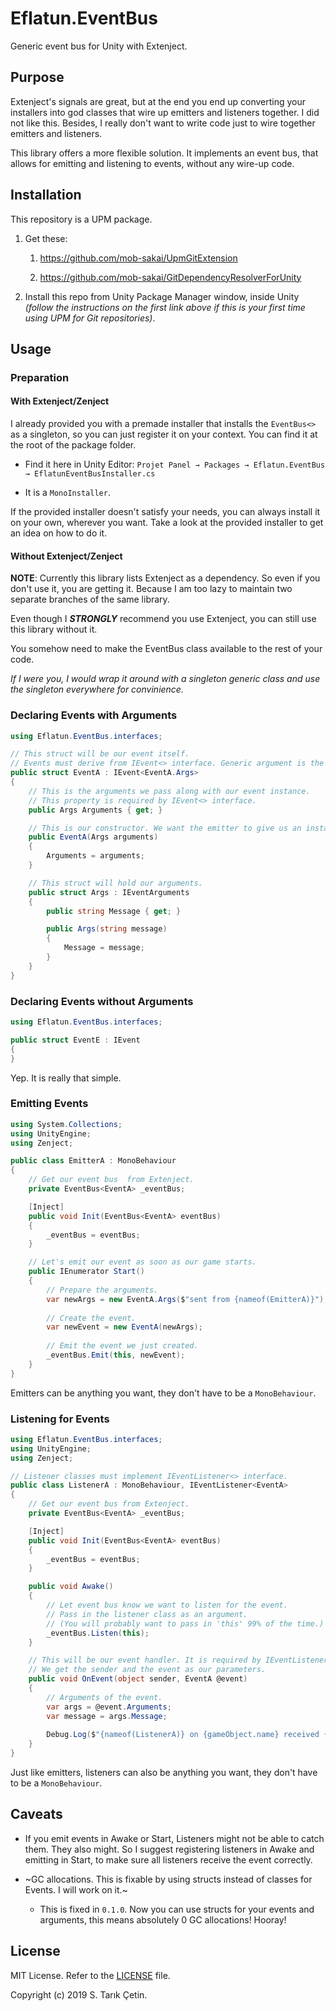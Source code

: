 # Eflatun.EventBus
Generic event bus for Unity with Extenject.

## Purpose
Extenject's signals are great, but at the end you end up converting your installers into god classes that wire up emitters and listeners together. I did not like this. Besides, I really don't want to write code just to wire together emitters and listeners.

This library offers a more flexible solution. It implements an event bus, that allows for emitting and listening to events, without any wire-up code.

## Installation

This repository is a UPM package.

1. Get these: 

    1. https://github.com/mob-sakai/UpmGitExtension
    
    2. https://github.com/mob-sakai/GitDependencyResolverForUnity

2. Install this repo from Unity Package Manager window, inside Unity *(follow the instructions on the first link above if this is your first time using UPM for Git repositories)*.

## Usage

### Preparation 

#### With Extenject/Zenject

 I already provided you with a premade installer that installs the `EventBus<>` as a singleton, so you can just register it on your context. You can find it at the root of the package folder. 

* Find it here in Unity Editor: `Projet Panel → Packages → Eflatun.EventBus → EflatunEventBusInstaller.cs`

* It is a `MonoInstaller`.

If the provided installer doesn't satisfy your needs, you can always install it on your own, wherever you want. Take a look at the provided installer to get an idea on how to do it.

#### Without Extenject/Zenject

**NOTE**: Currently this library lists Extenject as a dependency. So even if you don't use it, you are getting it. Because I am too lazy to maintain two separate branches of the same library.

Even though I ***STRONGLY*** recommend you use Extenject, you can still use this library without it.

You somehow need to make the EventBus class available to the rest of your code. 

*If I were you, I would wrap it around with a singleton generic class and use the singleton everywhere for convinience.*

### Declaring Events with Arguments

```cs
using Eflatun.EventBus.interfaces;

// This struct will be our event itself.
// Events must derive from IEvent<> interface. Generic argument is the Arguments struct this event takes.
public struct EventA : IEvent<EventA.Args>
{
    // This is the arguments we pass along with our event instance.
    // This property is required by IEvent<> interface.
    public Args Arguments { get; }

    // This is our constructor. We want the emitter to give us an instance of EventA.Args while creating the event.
    public EventA(Args arguments)
    {
        Arguments = arguments;
    }

    // This struct will hold our arguments.
    public struct Args : IEventArguments
    {
        public string Message { get; }

        public Args(string message)
        {
            Message = message;
        }
    }
}
```

### Declaring Events without Arguments

```cs
using Eflatun.EventBus.interfaces;

public struct EventE : IEvent
{
}
```

Yep. It is really that simple.

    
### Emitting Events

```cs
using System.Collections;
using UnityEngine;
using Zenject;

public class EmitterA : MonoBehaviour
{
    // Get our event bus  from Extenject.
    private EventBus<EventA> _eventBus;

    [Inject]
    public void Init(EventBus<EventA> eventBus)
    {
        _eventBus = eventBus;
    }

    // Let's emit our event as soon as our game starts.
    public IEnumerator Start()
    {
        // Prepare the arguments.
        var newArgs = new EventA.Args($"sent from {nameof(EmitterA)}");
        
        // Create the event.
        var newEvent = new EventA(newArgs);
        
        // Emit the event we just created.
        _eventBus.Emit(this, newEvent);
    }
}
```

Emitters can be anything you want, they don't have to be a `MonoBehaviour`.

### Listening for Events

```cs
using Eflatun.EventBus.interfaces;
using UnityEngine;
using Zenject;

// Listener classes must implement IEventListener<> interface.
public class ListenerA : MonoBehaviour, IEventListener<EventA>
{
    // Get our event bus from Extenject.
    private EventBus<EventA> _eventBus;

    [Inject]
    public void Init(EventBus<EventA> eventBus)
    {
        _eventBus = eventBus;
    }

    public void Awake()
    {
        // Let event bus know we want to listen for the event. 
        // Pass in the listener class as an argument.
        // (You will probably want to pass in 'this' 99% of the time.)
        _eventBus.Listen(this);
    }

    // This will be our event handler. It is required by IEventListener<>. 
    // We get the sender and the event as our parameters.
    public void OnEvent(object sender, EventA @event)
    {
        // Arguments of the event.
        var args = @event.Arguments;
        var message = args.Message;
        
        Debug.Log($"{nameof(ListenerA)} on {gameObject.name} received {@event} from {sender}");
    }
}
```

Just like emitters, listeners can also be anything you want, they don't have to be a `MonoBehaviour`.

## Caveats

* If you emit events in Awake or Start, Listeners might not be able to catch them. They also might. So I suggest registering listeners in Awake and emitting in Start, to make sure all listeners receive the event correctly.

* ~GC allocations. This is fixable by using structs instead of classes for Events. I will work on it.~ 
    * This is fixed in `0.1.0`. Now you can use structs for your events and arguments, this means absolutely 0 GC allocations! Hooray!


## License

MIT License. Refer to the [LICENSE](/LICENSE) file.

Copyright (c) 2019 S. Tarık Çetin.

